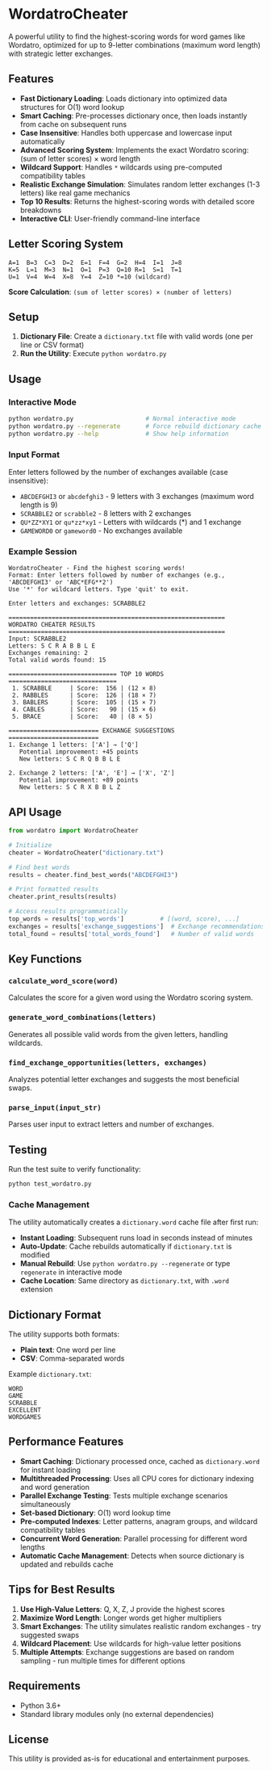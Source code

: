 # WordatroCheater

A powerful utility to find the highest-scoring words for word games like Wordatro, optimized for up to 9-letter combinations (maximum word length) with strategic letter exchanges.

## Features

- **Fast Dictionary Loading**: Loads dictionary into optimized data structures for O(1) word lookup
- **Smart Caching**: Pre-processes dictionary once, then loads instantly from cache on subsequent runs
- **Case Insensitive**: Handles both uppercase and lowercase input automatically
- **Advanced Scoring System**: Implements the exact Wordatro scoring: (sum of letter scores) × word length
- **Wildcard Support**: Handles `*` wildcards using pre-computed compatibility tables
- **Realistic Exchange Simulation**: Simulates random letter exchanges (1-3 letters) like real game mechanics
- **Top 10 Results**: Returns the highest-scoring words with detailed score breakdowns
- **Interactive CLI**: User-friendly command-line interface

## Letter Scoring System

```
A=1  B=3  C=3  D=2  E=1  F=4  G=2  H=4  I=1  J=8
K=5  L=1  M=3  N=1  O=1  P=3  Q=10 R=1  S=1  T=1
U=1  V=4  W=4  X=8  Y=4  Z=10 *=10 (wildcard)
```

**Score Calculation**: `(sum of letter scores) × (number of letters)`

## Setup

1. **Dictionary File**: Create a `dictionary.txt` file with valid words (one per line or CSV format)
2. **Run the Utility**: Execute `python wordatro.py`

## Usage

### Interactive Mode
```bash
python wordatro.py                    # Normal interactive mode
python wordatro.py --regenerate       # Force rebuild dictionary cache
python wordatro.py --help             # Show help information
```

### Input Format
Enter letters followed by the number of exchanges available (case insensitive):
- `ABCDEFGHI3` or `abcdefghi3` - 9 letters with 3 exchanges (maximum word length is 9)
- `SCRABBLE2` or `scrabble2` - 8 letters with 2 exchanges  
- `QU*ZZ*XY1` or `qu*zz*xy1` - Letters with wildcards (*) and 1 exchange
- `GAMEWORD0` or `gameword0` - No exchanges available

### Example Session
```
WordatroCheater - Find the highest scoring words!
Format: Enter letters followed by number of exchanges (e.g., 'ABCDEFGHI3' or 'ABC*EFG**2')
Use '*' for wildcard letters. Type 'quit' to exit.

Enter letters and exchanges: SCRABBLE2

============================================================
WORDATRO CHEATER RESULTS
============================================================
Input: SCRABBLE2
Letters: S C R A B B L E
Exchanges remaining: 2
Total valid words found: 15

============================== TOP 10 WORDS ==============================
 1. SCRABBLE     | Score:  156 | (12 × 8)
 2. RABBLES      | Score:  126 | (18 × 7)
 3. BABLERS      | Score:  105 | (15 × 7)
 4. CABLES       | Score:   90 | (15 × 6)
 5. BRACE        | Score:   40 | (8 × 5)

========================= EXCHANGE SUGGESTIONS =========================
1. Exchange 1 letters: ['A'] → ['Q']
   Potential improvement: +45 points
   New letters: S C R Q B B L E

2. Exchange 2 letters: ['A', 'E'] → ['X', 'Z']
   Potential improvement: +89 points
   New letters: S C R X B B L Z
```

## API Usage

```python
from wordatro import WordatroCheater

# Initialize
cheater = WordatroCheater("dictionary.txt")

# Find best words
results = cheater.find_best_words("ABCDEFGHI3")

# Print formatted results
cheater.print_results(results)

# Access results programmatically
top_words = results['top_words']          # [(word, score), ...]
exchanges = results['exchange_suggestions']  # Exchange recommendations
total_found = results['total_words_found']   # Number of valid words
```

## Key Functions

### `calculate_word_score(word)`
Calculates the score for a given word using the Wordatro scoring system.

### `generate_word_combinations(letters)`
Generates all possible valid words from the given letters, handling wildcards.

### `find_exchange_opportunities(letters, exchanges)`
Analyzes potential letter exchanges and suggests the most beneficial swaps.

### `parse_input(input_str)`
Parses user input to extract letters and number of exchanges.

## Testing

Run the test suite to verify functionality:
```bash
python test_wordatro.py
```

### Cache Management

The utility automatically creates a `dictionary.word` cache file after first run:
- **Instant Loading**: Subsequent runs load in seconds instead of minutes
- **Auto-Update**: Cache rebuilds automatically if `dictionary.txt` is modified
- **Manual Rebuild**: Use `python wordatro.py --regenerate` or type `regenerate` in interactive mode
- **Cache Location**: Same directory as `dictionary.txt`, with `.word` extension

## Dictionary Format

The utility supports both formats:
- **Plain text**: One word per line
- **CSV**: Comma-separated words

Example `dictionary.txt`:
```
WORD
GAME
SCRABBLE
EXCELLENT
WORDGAMES
```

## Performance Features

- **Smart Caching**: Dictionary processed once, cached as `dictionary.word` for instant loading
- **Multithreaded Processing**: Uses all CPU cores for dictionary indexing and word generation
- **Parallel Exchange Testing**: Tests multiple exchange scenarios simultaneously
- **Set-based Dictionary**: O(1) word lookup time
- **Pre-computed Indexes**: Letter patterns, anagram groups, and wildcard compatibility tables
- **Concurrent Word Generation**: Parallel processing for different word lengths
- **Automatic Cache Management**: Detects when source dictionary is updated and rebuilds cache

## Tips for Best Results

1. **Use High-Value Letters**: Q, X, Z, J provide the highest scores
2. **Maximize Word Length**: Longer words get higher multipliers
3. **Smart Exchanges**: The utility simulates realistic random exchanges - try suggested swaps
4. **Wildcard Placement**: Use wildcards for high-value letter positions
5. **Multiple Attempts**: Exchange suggestions are based on random sampling - run multiple times for different options

## Requirements

- Python 3.6+
- Standard library modules only (no external dependencies)

## License

This utility is provided as-is for educational and entertainment purposes. 